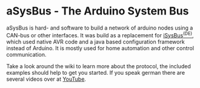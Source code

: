 # aSysBus - The Arduino System Bus

aSysBus is hard- and software to build a network of arduino nodes using a CAN-bus or other interfaces. It was build as a replacement for [iSysBus<sup>(DE)</sup>](https://www.mikrocontroller.net/articles/Hausbus_Diskussion), which used native AVR code and a java based configuration framework instead of Arduino. It is mostly used for home automation and other control communication.

Take a look around the wiki to learn more about the protocol, the included examples should help to get you started. If you speak german there are several videos over at [YouTube](https://www.youtube.com/user/adlerweb/search?query=aSysBus).
